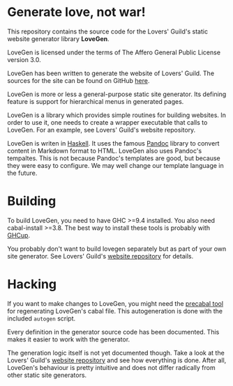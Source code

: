 # Generate love, not war!

This repository contains the source code for the Lovers' Guild's static website generator library **LoveGen**.

LoveGen is licensed under the terms of The Affero General Public License version 3.0.

LoveGen has been written to generate the website of Lovers' Guild.
The sources for the site can be found on GitHub [here][web-repo].

[web-repo]: https://github.com/LoversGuild/websites

LoveGen is more or less a general-purpose static site generator.
Its defining feature is support for hierarchical menus in generated pages.

LoveGen is a library which provides simple routines for building websites.
In order to use it, one needs to create a wrapper executable that calls to LoveGen.
For an example, see Lovers' Guild's website repository.

LoveGen is writen in [Haskell][haskell].
It uses the famous [Pandoc][pandoc] library to convert content in Markdown format to HTML.
LoveGen also uses Pandoc's tempaltes.
This is not because Pandoc's templates are good, but because they were easy to configure.
We may well change our template language in the future.

[haskell]: https://haskell.org/
[pandoc]: https://hackage.haskell.org/package/pandoc

# Building

To build LoveGen, you need to have GHC >=9.4 installed.
You also need cabal-install >=3.8.
The best way to install these tools is probably with [GHCup][ghcup].

[ghcup]: https://www.haskell.org/ghcup/

You probably don't want to build lovegen separately but as part of your own site generator.
See Lovers' Guild's [website repository][web-repo] for details.

# Hacking

If you want to make changes to LoveGen, you might need the [precabal tool][precabal-repo] for regenerating LoveGen's cabal file.
This autogeneration is done with the included `autogen` script.

[precabal-repo]: https://github.com/Merivuokko/precabal

Every definition in the generator source code has been documented.
This makes it easier to work with the generator.

The generation logic itself is not yet documented though.
Take a look at the Lovers' Guild's [website repository][web-repo] and see how everything is done.
After all, LoveGen's behaviour is pretty intuitive and does not differ radically from other static site generators.
